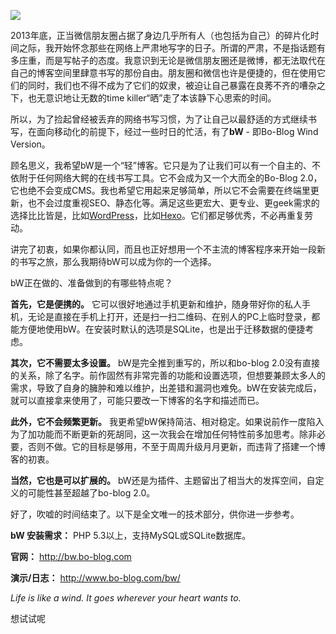 ﻿![](http://xiaofengtest.qiniudn.com/storage/e4438d15?imageView2/2/w/800)

2013年底，正当微信朋友圈占据了身边几乎所有人（也包括为自己）的碎片化时间之际，我开始怀念那些在网络上严肃地写字的日子。所谓的严肃，不是指话题有多庄重，而是写帖子的态度。我意识到无论是微信朋友圈还是微博，都无法取代在自己的博客空间里肆意书写的那份自由。朋友圈和微信也许是便捷的，但在使用它们的同时，我们也不得不成为了它们的奴隶，被迫让自己暴露在良莠不齐的嘈杂之下，也无意识地让无数的time killer“晒”走了本该静下心思索的时间。

所以，为了捡起曾经被丢弃的网络书写习惯，为了让自己以最舒适的方式继续书写，在面向移动化的前提下，经过一些时日的忙活，有了**bW** - 即Bo-Blog Wind Version。

顾名思义，我希望bW是一个“轻”博客。它只是为了让我们可以有一个自主的、不依附于任何网络大鳄的在线书写工具。它不会成为又一个大而全的Bo-Blog 2.0，它也绝不会变成CMS。我也希望它用起来足够简单，所以它不会需要在终端里更新，也不会过度重视SEO、静态化等。满足这些更宏大、更专业、更geek需求的选择比比皆是，比如[WordPress](https://cn.wordpress.org/)，比如[Hexo](https://hexo.io/zh-cn/)。它们都足够优秀，不必再重复劳动。

讲完了初衷，如果你都认同，而且也正好想用一个不主流的博客程序来开始一段新的书写之旅，那么我期待bW可以成为你的一个选择。

bW正在做的、准备做到的有哪些特点呢？

**首先，它是便携的。**
它可以很好地通过手机更新和维护，随身带好你的私人手机，无论是直接在手机上打开，还是扫一扫二维码、在别人的PC上临时登录，都能方便地使用bW。在安装时默认的选项是SQLite，也是出于迁移数据的便捷考虑。

**其次，它不需要太多设置。**
bW是完全推到重写的，所以和bo-blog 2.0没有直接的关系，除了名字。前作固然有非常完善的功能和设置选项，但想要兼顾太多人的需求，导致了自身的臃肿和难以维护，出差错和漏洞也难免。bW在安装完成后，就可以直接拿来使用了，可能只要改一下博客的名字和描述而已。

**此外，它不会频繁更新。**
我更希望bW保持简洁、相对稳定。如果说前作一度陷入为了加功能而不断更新的死胡同，这一次我会在增加任何特性前多加思考。除非必要，否则不做。它的目标是够用，不至于周周升级月月更新，而违背了搭建一个博客的初衷。

**当然，它也是可以扩展的。**
bW还是为插件、主题留出了相当大的发挥空间，自定义的可能性甚至超越了bo-blog 2.0。

好了，吹嘘的时间结束了。以下是全文唯一的技术部分，供你进一步参考。

**bW 安装需求：**
PHP 5.3以上，支持MySQL或SQLite数据库。

**官网：**
http://bw.bo-blog.com

**演示/日志：**
http://www.bo-blog.com/bw/

*Life is like a wind. It goes wherever your heart wants to.*

想试试呢